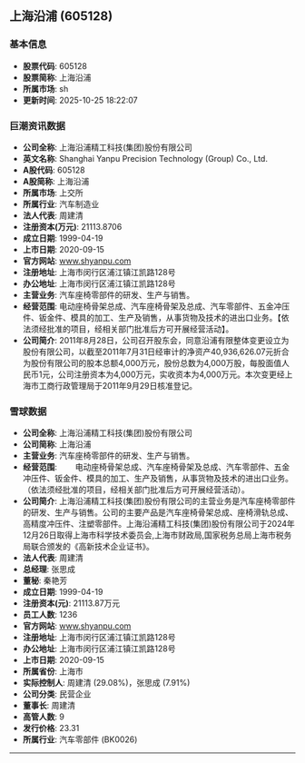 ## 上海沿浦 (605128)

### 基本信息

- **股票代码**: 605128
- **股票简称**: 上海沿浦
- **所属市场**: sh
- **更新时间**: 2025-10-25 18:22:07

### 巨潮资讯数据

- **公司全称**: 上海沿浦精工科技(集团)股份有限公司
- **英文名称**: Shanghai Yanpu Precision Technology (Group) Co., Ltd.
- **A股代码**: 605128
- **A股简称**: 上海沿浦
- **所属市场**: 上交所
- **所属行业**: 汽车制造业
- **法人代表**: 周建清
- **注册资本(万元)**: 21113.8706
- **成立日期**: 1999-04-19
- **上市日期**: 2020-09-15
- **官方网站**: www.shyanpu.com
- **注册地址**: 上海市闵行区浦江镇江凯路128号
- **办公地址**: 上海市闵行区浦江镇江凯路128号
- **主营业务**: 汽车座椅零部件的研发、生产与销售。
- **经营范围**: 电动座椅骨架总成、汽车座椅骨架及总成、汽车零部件、五金冲压件、钣金件、模具的加工、生产及销售，从事货物及技术的进出口业务。【依法须经批准的项目，经相关部门批准后方可开展经营活动】。
- **公司简介**: 2011年8月28日，公司召开股东会，同意沿浦有限整体变更设立为股份有限公司，以截至2011年7月31日经审计的净资产40,936,626.07元折合为股份有限公司的股本总额4,000万元，股份总数为4,000万股，每股面值人民币1元，公司注册资本为4,000万元，实收资本为4,000万元。本次变更经上海市工商行政管理局于2011年9月29日核准登记。

### 雪球数据

- **公司全称**: 上海沿浦精工科技(集团)股份有限公司
- **公司简称**: 上海沿浦
- **主营业务**: 汽车座椅零部件的研发、生产与销售。
- **经营范围**: 　　电动座椅骨架总成、汽车座椅骨架及总成、汽车零部件、五金冲压件、钣金件、模具的加工、生产及销售，从事货物及技术的进出口业务。（依法须经批准的项目，经相关部门批准后方可开展经营活动）。
- **公司简介**: 上海沿浦精工科技(集团)股份有限公司的主营业务是汽车座椅零部件的研发、生产与销售。公司的主要产品是汽车座椅骨架总成、座椅滑轨总成、高精度冲压件、注塑零部件。上海沿浦精工科技(集团)股份有限公司于2024年12月26日取得上海市科学技术委员会,上海市财政局,国家税务总局上海市税务局联合颁发的《高新技术企业证书》。
- **法人代表**: 周建清
- **总经理**: 张思成
- **董秘**: 秦艳芳
- **成立日期**: 1999-04-19
- **注册资本(元)**: 21113.87万元
- **员工人数**: 1236
- **官方网站**: www.shyanpu.com
- **注册地址**: 上海市闵行区浦江镇江凯路128号
- **办公地址**: 上海市闵行区浦江镇江凯路128号
- **上市日期**: 2020-09-15
- **所属省份**: 上海市
- **实际控制人**: 周建清 (29.08%)，张思成 (7.91%)
- **公司分类**: 民营企业
- **董事长**: 周建清
- **高管人数**: 9
- **发行价格**: 23.31
- **所属行业**: 汽车零部件 (BK0026)

---